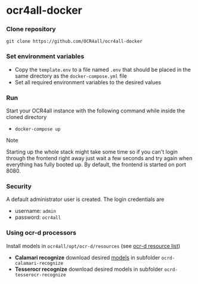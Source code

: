 # ocr4all-docker
### Clone repository
```
git clone https://github.com/OCR4all/ocr4all-docker
```
### Set environment variables
- Copy the `template.env` to a file named `.env` that should be placed in the same directory as the `docker-compose.yml` file
- Set all required environment variables to the desired values
### Run
Start your OCR4all instance with the following command while inside the cloned directory
- `docker-compose up`
> [!NOTE]  
> Starting up the whole stack might take some time so if you can't login through the frontend right away just wait a few seconds and try again when everything has fully booted up. By default, the frontend is started on port 8080.
### Security
A default administrator user is created. The login credentials are
- username: `admin`
- password: `ocr4all`
### Using ocr-d processors
Install models in `ocr4all/opt/ocr-d/resources` (see [ocr-d resource list](https://github.com/OCR-D/core/blob/master/ocrd/ocrd/resource_list.yml))
  - **Calamari recognize** download desired [models](https://github.com/Calamari-OCR/calamari_models/releases/tag/1.1) in subfolder `ocrd-calamari-recognize`
  - **Tesserocr recognize** download desired models  in subfolder `ocrd-tesserocr-recognize`
